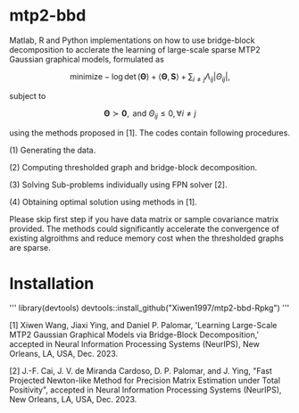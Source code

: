 # mtp2-bbd
Matlab, R and Python implementations on how to use bridge-block decomposition to acclerate the learning of large-scale sparse MTP2 Gaussian graphical models, formulated as

$$
\mathsf{minimize}  -\log\det\left(\boldsymbol{\Theta}\right)+\left\langle \boldsymbol{\Theta},\mathbf{S}\right\rangle +\sum_{i\neq j}\Lambda_{ij}\left|\Theta_{ij}\right|, 
$$

subject to  

$$ 
	\boldsymbol{\Theta}\succ\mathbf{0}, \text{ and } \Theta_{ij}\leq0,\forall i\neq j
$$ 

using the methods proposed in [1]. The codes contain following procedures.

(1) Generating the data.

(2) Computing thresholded graph and bridge-block decomposition.

(3) Solving Sub-problems individually using FPN solver [2].

(4) Obtaining optimal solution using methods in [1].

Please skip first step if you have data matrix or sample covariance matrix provided. The methods could significantly accelerate the convergence of existing algroithms and reduce memory cost when the thresholded graphs are sparse. 

# Installation

'''
library(devtools)
devtools::install_github("Xiwen1997/mtp2-bbd-Rpkg")
'''


[1] Xiwen Wang, Jiaxi Ying, and Daniel P. Palomar, 'Learning Large-Scale MTP2 Gaussian Graphical Models via Bridge-Block Decomposition,' accepted in Neural Information Processing Systems (NeurIPS), New Orleans, LA, USA, Dec. 2023.

[2] J.-F. Cai, J. V. de Miranda Cardoso, D. P. Palomar, and J. Ying, "Fast Projected Newton-like Method for Precision Matrix Estimation under Total Positivity", accepted in Neural Information Processing Systems (NeurIPS), New Orleans, LA, USA, Dec. 2023.


